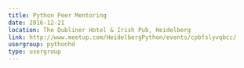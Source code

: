 ```yaml
---
title: Python Peer Mentoring
date: 2016-12-21
location: The Dubliner Hotel & Irish Pub, Heidelberg
link: http://www.meetup.com/HeidelbergPython/events/cpbfslyvqbcc/
usergroup: pythonhd
type: usergroup
---
```

